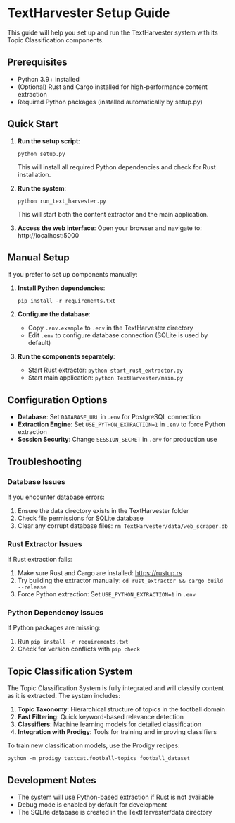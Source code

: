 # TextHarvester Setup Guide

This guide will help you set up and run the TextHarvester system with its Topic Classification components.

## Prerequisites

- Python 3.9+ installed
- (Optional) Rust and Cargo installed for high-performance content extraction
- Required Python packages (installed automatically by setup.py)

## Quick Start

1. **Run the setup script**:
   ```
   python setup.py
   ```
   This will install all required Python dependencies and check for Rust installation.

2. **Run the system**:
   ```
   python run_text_harvester.py
   ```
   This will start both the content extractor and the main application.

3. **Access the web interface**:
   Open your browser and navigate to: http://localhost:5000

## Manual Setup

If you prefer to set up components manually:

1. **Install Python dependencies**:
   ```
   pip install -r requirements.txt
   ```

2. **Configure the database**:
   - Copy `.env.example` to `.env` in the TextHarvester directory
   - Edit `.env` to configure database connection (SQLite is used by default)

3. **Run the components separately**:
   - Start Rust extractor: `python start_rust_extractor.py`
   - Start main application: `python TextHarvester/main.py`

## Configuration Options

- **Database**: Set `DATABASE_URL` in `.env` for PostgreSQL connection
- **Extraction Engine**: Set `USE_PYTHON_EXTRACTION=1` in `.env` to force Python extraction
- **Session Security**: Change `SESSION_SECRET` in `.env` for production use

## Troubleshooting

### Database Issues

If you encounter database errors:
1. Ensure the data directory exists in the TextHarvester folder
2. Check file permissions for SQLite database
3. Clear any corrupt database files: `rm TextHarvester/data/web_scraper.db`

### Rust Extractor Issues

If Rust extraction fails:
1. Make sure Rust and Cargo are installed: https://rustup.rs
2. Try building the extractor manually: `cd rust_extractor && cargo build --release`
3. Force Python extraction: Set `USE_PYTHON_EXTRACTION=1` in `.env`

### Python Dependency Issues

If Python packages are missing:
1. Run `pip install -r requirements.txt`
2. Check for version conflicts with `pip check`

## Topic Classification System

The Topic Classification System is fully integrated and will classify content as it is extracted. The system includes:

1. **Topic Taxonomy**: Hierarchical structure of topics in the football domain
2. **Fast Filtering**: Quick keyword-based relevance detection
3. **Classifiers**: Machine learning models for detailed classification
4. **Integration with Prodigy**: Tools for training and improving classifiers

To train new classification models, use the Prodigy recipes:
```
python -m prodigy textcat.football-topics football_dataset
```

## Development Notes

- The system will use Python-based extraction if Rust is not available
- Debug mode is enabled by default for development
- The SQLite database is created in the TextHarvester/data directory
